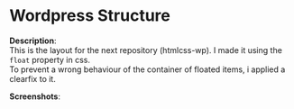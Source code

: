 # Wordpress Structure

**Description**: <br>
This is the layout for the next repository (htmlcss-wp). I made it using the ```float``` property in css. <br>
To prevent a wrong behaviour of the container of floated items, i applied a clearfix to it.<br>

**Screenshots**: <br>
